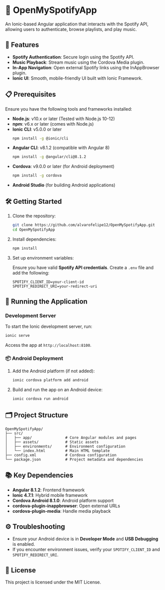 # 🎵 OpenMySpotifyApp

An Ionic-based Angular application that interacts with the Spotify API, allowing users to authenticate, browse playlists, and play music.

## 🚀 Features

- **Spotify Authentication**: Secure login using the Spotify API.
- **Music Playback**: Stream music using the Cordova Media plugin.
- **In-App Navigation**: Open external Spotify links using the InAppBrowser plugin.
- **Ionic UI**: Smooth, mobile-friendly UI built with Ionic Framework.

## 📋 Prerequisites

Ensure you have the following tools and frameworks installed:

- **Node.js**: v10.x or later (Tested with Node.js 10-12)
- **npm**: v6.x or later (comes with Node.js)
- **Ionic CLI**: v5.0.0 or later
  ```bash
  npm install -g @ionic/cli
  ```
- **Angular CLI**: v8.1.2 (compatible with Angular 8)
  ```bash
  npm install -g @angular/cli@8.1.2
  ```
- **Cordova**: v9.0.0 or later (for Android deployment)
  ```bash
  npm install -g cordova
  ```
- **Android Studio** (for building Android applications)

## 🛠️ Getting Started

1. Clone the repository:

   ```bash
   git clone https://github.com/alvarofelipe12/OpenMySpotifyApp.git
   cd OpenMySpotifyApp
   ```

2. Install dependencies:

   ```bash
   npm install
   ```

3. Set up environment variables:

   Ensure you have valid **Spotify API credentials**. Create a `.env` file and add the following:

   ```env
   SPOTIFY_CLIENT_ID=your-client-id
   SPOTIFY_REDIRECT_URI=your-redirect-uri
   ```

## 📱 Running the Application

### Development Server

To start the Ionic development server, run:

```bash
ionic serve
```

Access the app at `http://localhost:8100`.

### 📦 Android Deployment

1. Add the Android platform (if not added):

   ```bash
   ionic cordova platform add android
   ```

2. Build and run the app on an Android device:

   ```bash
   ionic cordova run android
   ```

## 🗂️ Project Structure

```
OpenMySpotifyApp/
├── src/
│   ├── app/               # Core Angular modules and pages
│   ├── assets/            # Static assets
│   ├── environments/      # Environment configuration
│   └── index.html         # Main HTML template
├── config.xml             # Cordova configuration
└── package.json           # Project metadata and dependencies
```

## 📚 Key Dependencies

- **Angular 8.1.2**: Frontend framework
- **Ionic 4.7.1**: Hybrid mobile framework
- **Cordova Android 8.1.0**: Android platform support
- **cordova-plugin-inappbrowser**: Open external URLs
- **cordova-plugin-media**: Handle media playback

## ⚙️ Troubleshooting

- Ensure your Android device is in **Developer Mode** and **USB Debugging** is enabled.
- If you encounter environment issues, verify your `SPOTIFY_CLIENT_ID` and `SPOTIFY_REDIRECT_URI`.

## 🪪 License

This project is licensed under the MIT License.

